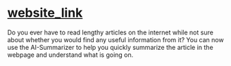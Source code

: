 # [website_link](https://kp-ai-summarizer.netlify.app/)

Do you ever have to read lengthy articles on the internet while not sure about whether you would find any useful information from it? 
You can now use the AI-Summarizer to help you quickly summarize the article in the webpage and understand what is going on. 
